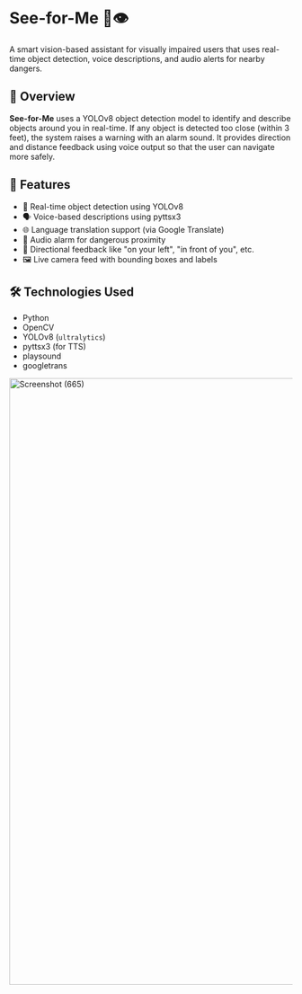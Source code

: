 # See-for-Me 🧠👁️

A smart vision-based assistant for visually impaired users that uses real-time object detection, voice descriptions, and audio alerts for nearby dangers.

## 📌 Overview

**See-for-Me** uses a YOLOv8 object detection model to identify and describe objects around you in real-time. If any object is detected too close (within 3 feet), the system raises a warning with an alarm sound. It provides direction and distance feedback using voice output so that the user can navigate more safely.

## 🎯 Features

- 🧠 Real-time object detection using YOLOv8
- 🗣️ Voice-based descriptions using pyttsx3
- 🌐 Language translation support (via Google Translate)
- 🚨 Audio alarm for dangerous proximity
- 🎯 Directional feedback like "on your left", "in front of you", etc.
- 🖼️ Live camera feed with bounding boxes and labels

## 🛠️ Technologies Used

- Python
- OpenCV
- YOLOv8 (`ultralytics`)
- pyttsx3 (for TTS)
- playsound
- googletrans
<img width="1920" height="1080" alt="Screenshot (665)" src="https://github.com/user-attachments/assets/094df8d9-6ff1-432c-83e1-24ca69d1553a" />
